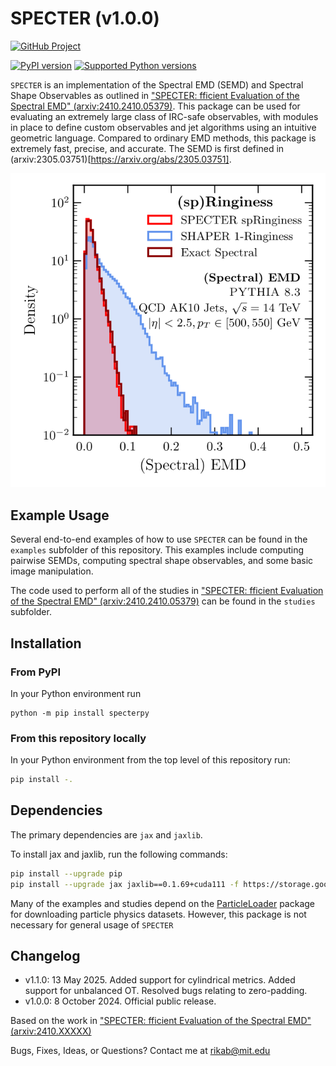 # SPECTER (v1.0.0)

[![GitHub Project](https://img.shields.io/badge/GitHub--blue?style=social&logo=GitHub)](https://github.com/rikab/SPECTER)

[![PyPI version](https://img.shields.io/pypi/v/pyspecter.svg)](https://pypi.org/project/pyspecter/)
[![Supported Python versions](https://img.shields.io/pypi/pyversions/pyspecter.svg)](https://pypi.org/project/pyspecter/)


`SPECTER` is an implementation of the Spectral EMD (SEMD) and Spectral Shape Observables as outlined in ["SPECTER: fficient Evaluation of the Spectral EMD" (arxiv:2410.2410.05379)](https://arxiv.org/abs/2410.XXXXX). This package can be used for evaluating an extremely large class of IRC-safe observables, with modules in place to define custom observables and jet algorithms using an intuitive geometric language. Compared to ordinary EMD methods, this package is extremely fast, precise, and accurate. The SEMD is first defined in (arxiv:2305.03751)[https://arxiv.org/abs/2305.03751].

![](example_plot.png)



## Example Usage

Several end-to-end examples of how to use `SPECTER` can be found in the `examples` subfolder of this repository. This examples include computing pairwise SEMDs, computing spectral shape observables, and some basic image manipulation. 

The code used to perform all of the studies in ["SPECTER: fficient Evaluation of the Spectral EMD" (arxiv:2410.2410.05379)](https://arxiv.org/abs/2410.2410.05379) can be found in the `studies` subfolder.


## Installation

### From PyPI

In your Python environment run

```
python -m pip install specterpy
```

### From this repository locally

In your Python environment from the top level of this repository run:


```bash
pip install -.
```


## Dependencies

The primary dependencies are `jax` and `jaxlib`. 

To install jax and jaxlib, run the following commands:

```bash
pip install --upgrade pip
pip install --upgrade jax jaxlib==0.1.69+cuda111 -f https://storage.googleapis.com/jax-releases/jax_releases.html
```

Many of the examples and studies depend on the [ParticleLoader](https://github.com/rikab/ParticleLoader) package for downloading particle physics datasets. However, this package is not necessary for general usage of `SPECTER`

## Changelog

- v1.1.0: 13 May 2025. Added support for cylindrical metrics. Added support for unbalanced OT. Resolved bugs relating to zero-padding.
- v1.0.0: 8 October 2024. Official public release.

Based on the work in ["SPECTER: fficient Evaluation of the Spectral EMD" (arxiv:2410.XXXXX)](https://arxiv.org/abs/2410.XXXXX)

Bugs, Fixes, Ideas, or Questions? Contact me at rikab@mit.edu
